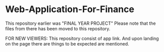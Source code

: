 # Web-Application-For-Finance
This repository earlier was "FINAL YEAR PROJECT"
Please note that the files from there has been moved to this repository.

FOR NEW VIEWERS:
This repository consist of app link.
And upon landing on the page there are things to be expected are mentioned.
